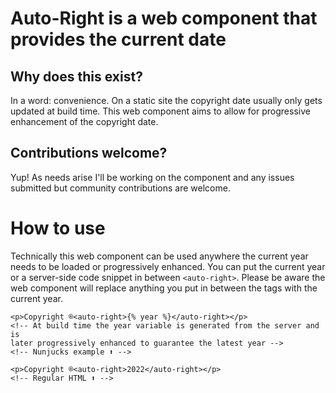 # Auto-Right is a web component that provides the current date


## Why does this exist?

In a word: convenience. On a static site the copyright date usually only gets updated at build time. This web component aims to allow for progressive enhancement of the copyright date.

## Contributions welcome?
Yup! As needs arise I'll be working on the component and any issues submitted but community contributions are welcome.

# How to use

Technically this web component can be used anywhere the current year needs to be loaded or progressively enhanced.
You can put the current year or a server-side code snippet in between ```<auto-right>```. Please be aware the web component will replace anything you put in between the tags with the current year.

```
<p>Copyright ®<auto-right>{% year %}</auto-right></p>
<!-- At build time the year variable is generated from the server and is 
later progressively enhanced to guarantee the latest year -->
<!-- Nunjucks example ⬆️ -->

<p>Copyright ®<auto-right>2022</auto-right></p>
<!-- Regular HTML ⬆️ -->

```